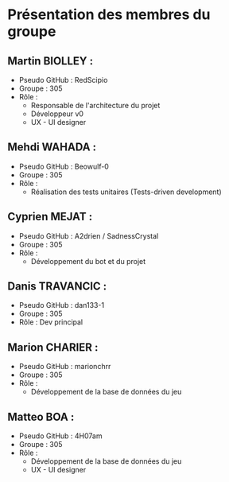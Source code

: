 # Présentation des membres du groupe

## Martin BIOLLEY :
- Pseudo GitHub : RedScipio
- Groupe : 305
- Rôle :
  - Responsable de l'architecture du projet
  - Développeur v0
  - UX - UI designer

## Mehdi WAHADA :
- Pseudo GitHub : Beowulf-0
- Groupe : 305
- Rôle :
  - Réalisation des tests unitaires (Tests-driven development)

## Cyprien MEJAT :
- Pseudo GitHub : A2drien / SadnessCrystal
- Groupe : 305
- Rôle :
  - Développement du bot et du projet

## Danis TRAVANCIC :
- Pseudo GitHub : dan133-1
- Groupe : 305
- Rôle : Dev principal

## Marion CHARIER :
- Pseudo GitHub : marionchrr
- Groupe : 305
- Rôle :
  - Développement de la base de données du jeu

## Matteo BOA :
- Pseudo GitHub : 4H07am
- Groupe : 305
- Rôle :
  - Développement de la base de données du jeu
  - UX - UI designer
